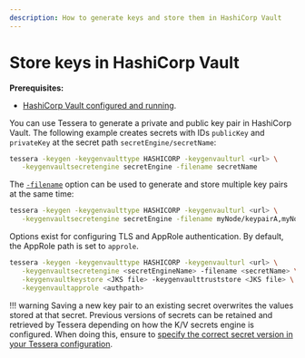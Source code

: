 ```yaml
---
description: How to generate keys and store them in HashiCorp Vault
---
```


# Store keys in HashiCorp Vault

**Prerequisites:**

* [HashiCorp Vault configured and running](../Configure/KeyVault/Hashicorp-Vault.md).

You can use Tessera to generate a private and public key pair in HashiCorp Vault. The following
example creates secrets with IDs `publicKey` and `privateKey` at the secret path
`secretEngine/secretName`:

```bash
tessera -keygen -keygenvaulttype HASHICORP -keygenvaulturl <url> \
   -keygenvaultsecretengine secretEngine -filename secretName
```

The [`-filename`](../../Reference/CLI/CLI-Subcommands.md#keyout-filename) option can be used to
generate and store multiple key pairs at the same time:

```bash
tessera -keygen -keygenvaulttype HASHICORP -keygenvaulturl <url> \
   -keygenvaultsecretengine secretEngine -filename myNode/keypairA,myNode/keypairB
```

Options exist for configuring TLS and AppRole authentication. By default, the AppRole path is set
to `approle`.

```bash
tessera -keygen -keygenvaulttype HASHICORP -keygenvaulturl <url> \
   -keygenvaultsecretengine <secretEngineName> -filename <secretName> \
   -keygenvaultkeystore <JKS file> -keygenvaulttruststore <JKS file> \
   -keygenvaultapprole <authpath>
```

!!! warning
    Saving a new key pair to an existing secret overwrites the values stored at that secret.
    Previous versions of secrets can be retained and retrieved by Tessera depending on how the K/V
    secrets engine is configured. When doing this, ensure to
    [specify the correct secret version in your Tessera configuration](../Configure/Keys/Hashicorp-Vault-Pairs.md).
